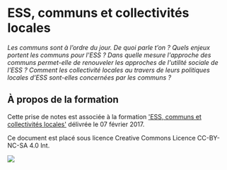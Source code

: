 # ESS, communs et collectivités locales

_Les communs sont à l’ordre du jour. De quoi parle t’on ? Quels enjeux portent les communs pour l'ESS ? Dans quelle mesure l'approche des communs permet-elle de renouveler les approches de l'utilité sociale de l'ESS ? Comment les collectivité locales au travers de leurs politiques locales d’ESS sont-elles concernées par les communs ?_
   
## À propos de la formation

Cette prise de notes est associée à la formation ['ESS, communs et collectivités locales'](https://www.idealconnaissances.com/formation/ess-communs-et-collectivites-locales) délivrée le 07 février 2017.

Ce document est placé sous licence Creative Commons Licence CC-BY-NC-SA 4.0 Int. 

![](https://www.dropbox.com/s/iwzo912tvgwgy1h/CC-BY-NC-SA.png?dl=0)


